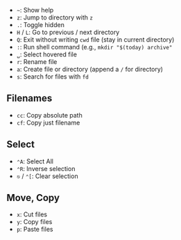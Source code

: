 - `~`: Show help
- `z`: Jump to directory with `z`
- `.`: Toggle hidden
- `H` / `L`: Go to previous / next directory
- `Q`: Exit without writing `cwd` file (stay in current directory)
- `:`: Run shell command (e.g., `mkdir "$(today) archive"`
- `␣`: Select hovered file
- `r`: Rename file
- `a`: Create file or directory (append a `/` for directory)
- `s`: Search for files with `fd`

## Filenames

- `cc`: Copy absolute path
- `cf`: Copy just filename

## Select

- `⌃A`: Select All
- `⌃R`: Inverse selection
- `⎋` / `⌃[`: Clear selection

## Move, Copy

- `x`: Cut files
- `y`: Copy files
- `p`: Paste files

